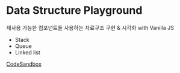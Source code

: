 # Data Structure Playground

재사용 가능한 컴포넌트들 사용하는 자료구조 구현 & 시각화 with Vanilla JS
- Stack
- Queue
- Linked list

[CodeSandbox](https://codesandbox.io/s/data-structure-playground-w076t)


